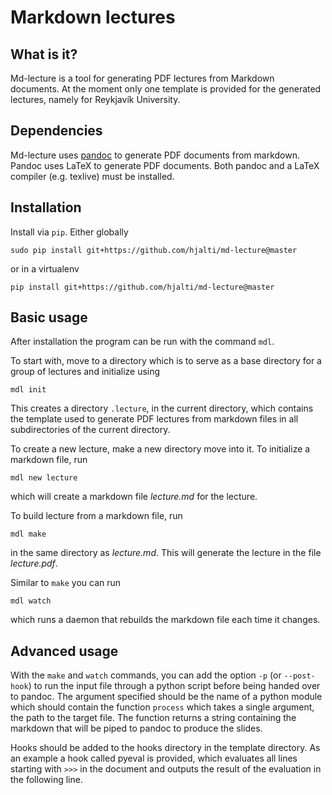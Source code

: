 Markdown lectures
=================

What is it?
-----------

Md-lecture is a tool for generating PDF lectures from Markdown documents. At
the moment only one template is provided for the generated lectures, namely for
Reykjavík University.


Dependencies
------------

Md-lecture uses [pandoc](https://pandoc.org/) to generate PDF documents from
markdown. Pandoc uses LaTeX to generate PDF documents. Both pandoc and a LaTeX
compiler (e.g. texlive) must be installed.

Installation
------------

Install via `pip`. Either globally

```
sudo pip install git+https://github.com/hjalti/md-lecture@master
```

or in a virtualenv

```
pip install git+https://github.com/hjalti/md-lecture@master
```


Basic usage
-----------

After installation the program can be run with the command `mdl`.

To start with, move to a directory which is to serve as a base directory for
a group of lectures and initialize using

```
mdl init
```

This creates a directory `.lecture`, in the current directory, which contains
the template used to generate PDF lectures from markdown files in all
subdirectories of the current directory.

To create a new lecture, make a new directory move into it. To initialize a markdown file, run

```
mdl new lecture
```

which will create a markdown file *lecture.md* for the lecture.

To build lecture from a markdown file, run

```
mdl make
```

in the same directory as *lecture.md*. This will generate the lecture in the file *lecture.pdf*.

Similar to `make` you can run

```
mdl watch
```

which runs a daemon that rebuilds the markdown file each time it changes.


Advanced usage
--------------

With the `make` and `watch` commands, you can add the option `-p` (or
`--post-hook`) to run the input file through a python script before being
handed over to pandoc. The argument specified should be the name of a python
module which should contain the function `process` which takes a single
argument, the path to the target file. The function returns a string containing
the markdown that will be piped to pandoc to produce the slides.

Hooks should be added to the hooks directory in the template directory. As an
example a hook called pyeval is provided, which evaluates all lines starting
with `>>>` in the document and outputs the result of the evaluation in the
following line.
